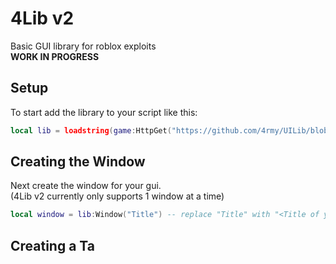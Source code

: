 # 4Lib v2
Basic GUI library for roblox exploits<br>
**WORK IN PROGRESS**
## Setup
To start add the library to your script like this:
```lua
local lib = loadstring(game:HttpGet("https://github.com/4rmy/UILib/blob/main/v2/lib.lua"))()
```

## Creating the Window
Next create the window for your gui.<br>
(4Lib v2 currently only supports 1 window at a time)
```lua
local window = lib:Window("Title") -- replace "Title" with "<Title of your script>"
```

## Creating a Ta